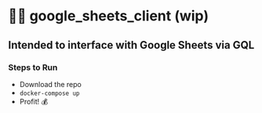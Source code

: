 # 📝💎 google_sheets_client (wip)

## Intended to interface with Google Sheets via GQL

### Steps to Run
* Download the repo
* `docker-compose up`
* Profit! 💰
